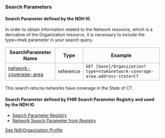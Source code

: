 ### Search Parameters
#### Search Parameter defined by the NDH IG

In order to obtain information related to the Network resource, which is a derivative of the Organization resource, it is necessary to include the type=ntwk parameter in your search query.

<style>
    th{border: solid 2px lightgrey;}
    td{border: solid 2px lightgrey;}
</style>

| **SearchParameter Name** | **Type** | **Example** |
|---------------------------|----------|-------------|
| [network-coverage-area](SearchParameter-network-coverage-area.html) |	reference | `GET [base]/Organization?type=ntwk&network-coverage-area.address-state=CT`|

This search returns networks have coverage in the State of CT. 

#### Search Parameter defined by FHIR Search Parameter Registry and used by the NDH IG 
- [Search Parameter Registry](https://hl7.org/fhir/R4/searchparameter-registry.html)  
- [Network Search Parameter from Registry](https://hl7.org/fhir/R4/organization.html#search)

[See NdhOrganization Profile](StructureDefinition-ndh-Organization.html#search-parameter-defined-by-fhir-search-parameter-registry-and-used-by-the-ndh-ig)


